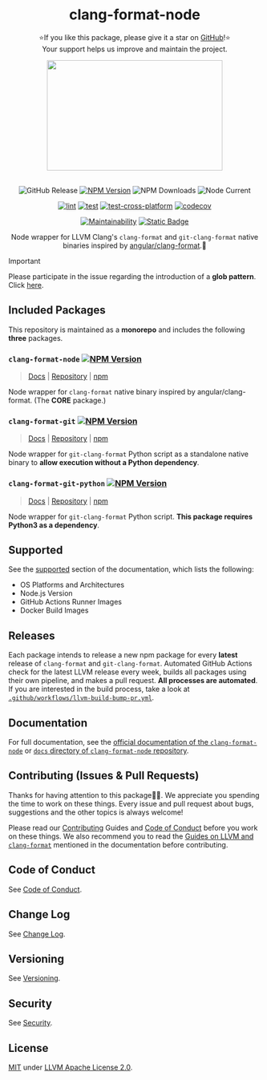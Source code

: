 <!-- markdownlint-disable-next-line -->
# <div align="center"> clang-format-node </div>

<!-- markdownlint-disable-next-line -->
<div align="center">

⭐If you like this package, please give it a star on [GitHub](https://github.com/lumirlumir/npm-clang-format-node)!⭐<br>
Your support helps us improve and maintain the project.

<image src="https://llvm.org/img/LLVMWyvernSmall.png" width="350px" height="220px"/><br /><br />

![GitHub Release](https://img.shields.io/github/v/release/lumirlumir/npm-clang-format-node?label=release%20(LLVM%20version)&color=violet&display_name=release)
[![NPM Version](https://img.shields.io/npm/v/clang-format-node)](https://www.npmjs.com/package/clang-format-node)
![NPM Downloads](https://img.shields.io/npm/dm/clang-format-node)
![Node Current](https://img.shields.io/node/v/clang-format-node)

[![lint](https://github.com/lumirlumir/npm-clang-format-node/actions/workflows/lint.yml/badge.svg)](https://github.com/lumirlumir/npm-clang-format-node/actions/workflows/lint.yml)
[![test](https://github.com/lumirlumir/npm-clang-format-node/actions/workflows/test.yml/badge.svg)](https://github.com/lumirlumir/npm-clang-format-node/actions/workflows/test.yml)
[![test-cross-platform](https://github.com/lumirlumir/npm-clang-format-node/actions/workflows/test-cross-platform.yml/badge.svg)](https://github.com/lumirlumir/npm-clang-format-node/actions/workflows/test-cross-platform.yml)
[![codecov](https://codecov.io/gh/lumirlumir/npm-clang-format-node/graph/badge.svg?token=69BF05THA2)](https://codecov.io/gh/lumirlumir/npm-clang-format-node)

[![Maintainability](https://api.codeclimate.com/v1/badges/4bcedf673457b80b9b18/maintainability)](https://codeclimate.com/github/lumirlumir/npm-clang-format-node/maintainability)
[![Static Badge](https://img.shields.io/badge/Official_Documentation-skyblue?style=flat&logo=gitbook&labelColor=gray)](https://clang-format-node.lumir.page)

Node wrapper for LLVM Clang's `clang-format` and `git-clang-format` native binaries inspired by [angular/clang-format](https://github.com/angular/clang-format).🐉

<!-- markdownlint-disable-next-line -->
</div>

> [!IMPORTANT]
>
> Please participate in the issue regarding the introduction of a **glob pattern**. Click [here](https://github.com/lumirlumir/npm-clang-format-node/issues/14).

## Included Packages

This repository is maintained as a **monorepo** and includes the following **three** packages.

### `clang-format-node` [![NPM Version](https://img.shields.io/npm/v/clang-format-node)](https://www.npmjs.com/package/clang-format-node)

> [Docs](/docs/02-packages/01-clang-format-node.md) | [Repository](https://github.com/lumirlumir/npm-clang-format-node/tree/main/packages/clang-format-node) | [npm](https://www.npmjs.com/package/clang-format-node)

Node wrapper for `clang-format` native binary inspired by angular/clang-format. (The **CORE** package.)

### `clang-format-git` [![NPM Version](https://img.shields.io/npm/v/clang-format-git)](https://www.npmjs.com/package/clang-format-git)

> [Docs](/docs/02-packages/02-clang-format-git.md) | [Repository](https://github.com/lumirlumir/npm-clang-format-node/tree/main/packages/clang-format-git) | [npm](https://www.npmjs.com/package/clang-format-git)

Node wrapper for `git-clang-format` Python script as a standalone native binary to **allow execution without a Python dependency**.

### `clang-format-git-python` [![NPM Version](https://img.shields.io/npm/v/clang-format-git-python)](https://www.npmjs.com/package/clang-format-git-python)

> [Docs](/docs/02-packages/03-clang-format-git-python.md) | [Repository](https://github.com/lumirlumir/npm-clang-format-node/tree/main/packages/clang-format-git-python) | [npm](https://www.npmjs.com/package/clang-format-git-python)

Node wrapper for `git-clang-format` Python script. **This package requires Python3 as a dependency**.

## Supported

See the [supported](/docs/01-introduction/05-supported.md) section of the documentation, which lists the following:

- OS Platforms and Architectures
- Node.js Version
- GitHub Actions Runner Images
- Docker Build Images

## Releases

Each package intends to release a new npm package for every **latest** release of `clang-format` and `git-clang-format`. Automated GitHub Actions check for the latest LLVM release every week, builds all packages using their own pipeline, and makes a pull request. **All processes are automated**. If you are interested in the build process, take a look at [`.github/workflows/llvm-build-bump-pr.yml`](/.github/workflows/llvm-build-bump-pr.yml).

## Documentation

For full documentation, see the [official documentation of the `clang-format-node`](https://clang-format-node.lumir.page) or [`docs` directory of `clang-format-node` repository](https://github.com/lumirlumir/npm-clang-format-node/tree/main/docs).

## Contributing (Issues & Pull Requests)

Thanks for having attention to this package🙇‍♂️. We appreciate you spending the time to work on these things. Every issue and pull request about bugs, suggestions and the other topics is always welcome!

Please read our [Contributing](/CONTRIBUTING.md) Guides and [Code of Conduct](/CODE_OF_CONDUCT.md) before you work on these things. We also recommend you to read the [Guides on LLVM and `clang-format`](docs/03-others/04-guides-on-llvm-and-clang-format.md) mentioned in the documentation before contributing.

## Code of Conduct

See [Code of Conduct](/CODE_OF_CONDUCT.md).

## Change Log

See [Change Log](/CHANGELOG.md).

## Versioning

See [Versioning](/docs/04-community/02-versioning.md).

## Security

See [Security](/SECURITY.md).

## License

[MIT](/LICENSE.md) under [LLVM Apache License 2.0](https://github.com/llvm/llvm-project/blob/main/LICENSE.TXT).
